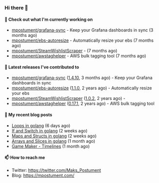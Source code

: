 ### Hi there 👋

#### 👷 Check out what I'm currently working on

- [mpostument/grafana-sync](https://github.com/mpostument/grafana-sync) - Keep your Grafana dashboards in sync (3 months ago)
- [mpostument/ebs-autoresize](https://github.com/mpostument/ebs-autoresize) - Automatically resize your ebs (7 months ago)
- [mpostument/SteamWishlistScraper](https://github.com/mpostument/SteamWishlistScraper) -  (7 months ago)
- [mpostument/awstaghelper](https://github.com/mpostument/awstaghelper) - AWS bulk tagging tool (7 months ago)

#### 🔭 Latest releases I've contributed to

- [mpostument/grafana-sync](https://github.com/mpostument/grafana-sync) ([1.4.10](https://github.com/mpostument/grafana-sync/releases/tag/1.4.10), 3 months ago) - Keep your Grafana dashboards in sync
- [mpostument/ebs-autoresize](https://github.com/mpostument/ebs-autoresize) ([1.1.0](https://github.com/mpostument/ebs-autoresize/releases/tag/1.1.0), 2 years ago) - Automatically resize your ebs
- [mpostument/SteamWishlistScraper](https://github.com/mpostument/SteamWishlistScraper) ([1.0.2](https://github.com/mpostument/SteamWishlistScraper/releases/tag/1.0.2), 2 years ago) - 
- [mpostument/awstaghelper](https://github.com/mpostument/awstaghelper) ([0.17.1](https://github.com/mpostument/awstaghelper/releases/tag/0.17.1), 2 years ago) - AWS bulk tagging tool

#### 📜 My recent blog posts

- [Loops in golang](https://mpostument.com/2022/12/17/go-loops/) (6 days ago)
- [If and Switch in golang](https://mpostument.com/2022/12/09/go-if-switch/) (2 weeks ago)
- [Maps and Structs in golang](https://mpostument.com/2022/12/03/go-maps-structs/) (2 weeks ago)
- [Arrays and Slices in golang](https://mpostument.com/2022/11/23/go-arrays-slices/) (1 month ago)
- [Game Maker - Timelines](https://mpostument.com/2022/11/19/timeline/) (1 month ago)

#### 📫 How to reach me

- Twitter: https://twitter.com/Maks_Postument
- Blog: https://mpostument.com/
